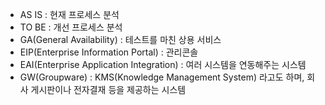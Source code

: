 
- AS IS : 현재 프로세스 분석
- TO BE : 개선 프로세스 분석
- GA(General Availability) : 테스트를 마친 상용 서비스
- EIP(Enterprise Information Portal) : 관리콘솔
- EAI(Enterprise Application Integration) : 여러 시스템을 연동해주는 시스템
- GW(Groupware) : KMS(Knowledge Management System) 라고도 하며, 회사 게시판이나 전자결재 등을 제공하는 시스템
